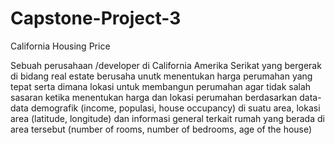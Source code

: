 # Capstone-Project-3

California Housing Price


Sebuah perusahaan /developer di California Amerika Serikat yang bergerak di bidang real estate  berusaha unutk menentukan harga perumahan yang tepat serta dimana lokasi untuk membangun perumahan agar tidak salah sasaran ketika menentukan harga dan lokasi perumahan berdasarkan data-data demografik (income, populasi, house occupancy) di suatu area, lokasi area (latitude, longitude) dan informasi general terkait rumah yang berada di area tersebut (number of rooms, number of bedrooms, age of the house)
